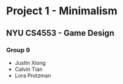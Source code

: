 # Project 1 - Minimalism

## NYU CS4553 - Game Design

### Group 9

* Justin Xiong
* Calvin Tian
* Lora Protzman
